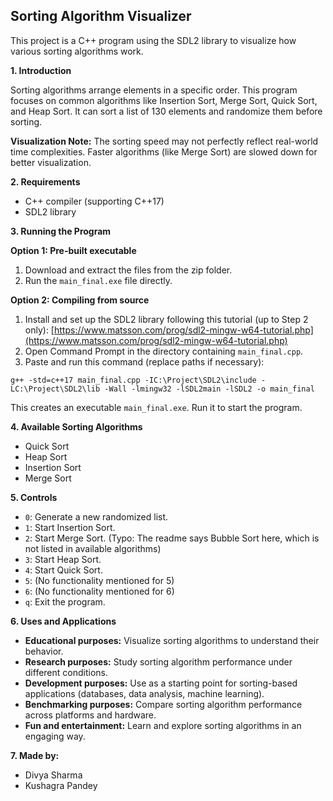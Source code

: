 ## Sorting Algorithm Visualizer

This project is a C++ program using the SDL2 library to visualize how various sorting algorithms work.

**1. Introduction**

Sorting algorithms arrange elements in a specific order. This program focuses on common algorithms like Insertion Sort, Merge Sort, Quick Sort, and Heap Sort. It can sort a list of 130 elements and randomize them before sorting.

**Visualization Note:** The sorting speed may not perfectly reflect real-world time complexities. Faster algorithms (like Merge Sort) are slowed down for better visualization.

**2. Requirements**

* C++ compiler (supporting C++17)
* SDL2 library

**3. Running the Program**

**Option 1: Pre-built executable**

1. Download and extract the files from the zip folder.
2. Run the `main_final.exe` file directly.

**Option 2: Compiling from source**

1. Install and set up the SDL2 library following this tutorial (up to Step 2 only): [https://www.matsson.com/prog/sdl2-mingw-w64-tutorial.php](https://www.matsson.com/prog/sdl2-mingw-w64-tutorial.php)
2. Open Command Prompt in the directory containing `main_final.cpp`.
3. Paste and run this command (replace paths if necessary):

```
g++ -std=c++17 main_final.cpp -IC:\Project\SDL2\include -LC:\Project\SDL2\lib -Wall -lmingw32 -lSDL2main -lSDL2 -o main_final
```

This creates an executable `main_final.exe`. Run it to start the program.

**4. Available Sorting Algorithms**

* Quick Sort
* Heap Sort
* Insertion Sort
* Merge Sort

**5. Controls**

* `0`: Generate a new randomized list.
* `1`: Start Insertion Sort.
* `2`: Start Merge Sort. (Typo: The readme says Bubble Sort here, which is not listed in available algorithms)
* `3`: Start Heap Sort.
* `4`: Start Quick Sort.
* `5`: (No functionality mentioned for 5)
* `6`: (No functionality mentioned for 6)
* `q`: Exit the program.

**6. Uses and Applications**

* **Educational purposes:** Visualize sorting algorithms to understand their behavior.
* **Research purposes:** Study sorting algorithm performance under different conditions.
* **Development purposes:** Use as a starting point for sorting-based applications (databases, data analysis, machine learning).
* **Benchmarking purposes:** Compare sorting algorithm performance across platforms and hardware.
* **Fun and entertainment:** Learn and explore sorting algorithms in an engaging way.

**7. Made by:**

* Divya Sharma
* Kushagra Pandey
